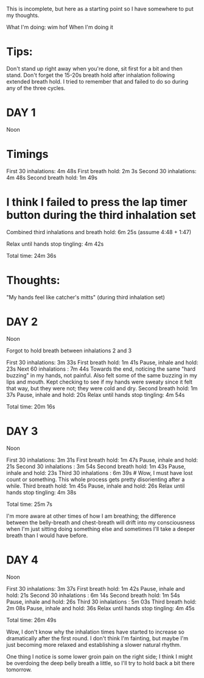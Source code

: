 This is incomplete, but here as a starting point so I have somewhere to put my thoughts.

What I'm doing: wim hof
When I'm doing it

# Tips:
Don't stand up right away when you're done, sit first for a bit and then stand.
Don't forget the 15-20s breath hold after inhalation following extended breath hold. I tried to remember that and failed to do so during any of the three cycles.

DAY 1
=====

Noon

# Timings
First 30 inhalations: 4m 48s
First breath hold: 2m 3s
Second 30 inhalations: 4m 48s
Second breath hold: 1m 49s

# I think I failed to press the lap timer button during the third inhalation set
Combined third inhalations and breath hold: 6m 25s (assume 4:48 + 1:47)

Relax until hands stop tingling: 4m 42s

Total time: 24m 36s

# Thoughts:
"My hands feel like catcher's mitts" (during third inhalation set)

DAY 2
=====

Noon

Forgot to hold breath between inhalations 2 and 3

First 30 inhalations: 3m 33s
First breath hold: 1m 41s
Pause, inhale and hold: 23s
Next 60 inhalations : 7m 44s
Towards the end, noticing the same "hard buzzing" in my hands, not painful. Also felt some of the same buzzing in my lips and mouth.
Kept checking to see if my hands were sweaty since it felt that way, but they were not; they were cold and dry.
Second breath hold: 1m 37s
Pause, inhale and hold: 20s
Relax until hands stop tingling: 4m 54s

Total time: 20m 16s

DAY 3
=====

Noon

First 30 inhalations: 3m 31s
First breath hold: 1m 47s
Pause, inhale and hold: 21s
Second 30 inhalations : 3m 54s
Second breath hold: 1m 43s
Pause, inhale and hold: 23s
Third 30 inhalations : 6m 39s  # Wow, I must have lost count or something. This whole process gets pretty disorienting after a while.
Third breath hold: 1m 45s
Pause, inhale and hold: 26s
Relax until hands stop tingling: 4m 38s

Total time: 25m 7s

I'm more aware at other times of how I am breathing; the difference between the belly-breath and chest-breath will drift into my consciousness when I'm just sitting doing something else and sometimes I'll take a deeper breath than I would have before.

DAY 4
=====

Noon

First 30 inhalations: 3m 37s
First breath hold: 1m 42s
Pause, inhale and hold: 21s
Second 30 inhalations : 6m 14s
Second breath hold: 1m 54s
Pause, inhale and hold: 26s
Third 30 inhalations : 5m 03s
Third breath hold: 2m 08s
Pause, inhale and hold: 36s
Relax until hands stop tingling: 4m 45s

Total time: 26m 49s

Wow, I don't know why the inhalation times have started to increase so dramatically after the first round. I don't think I'm fainting, but maybe I'm just becoming more relaxed and establishing a slower natural rhythm.

One thing I notice is some lower groin pain on the right side; I think I might be overdoing the deep belly breath a little, so I'll try to hold back a bit there tomorrow.